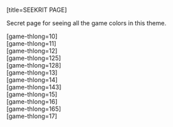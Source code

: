 [title=SEEKRIT PAGE]

Secret page for seeing all the game colors in this theme.

[game-thlong=10]<br>
[game-thlong=11]<br>
[game-thlong=12]<br>
[game-thlong=125]<br>
[game-thlong=128]<br>
[game-thlong=13]<br>
[game-thlong=14]<br>
[game-thlong=143]<br>
[game-thlong=15]<br>
[game-thlong=16]<br>
[game-thlong=165]<br>
[game-thlong=17]<br>
